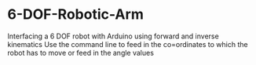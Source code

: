# 6-DOF-Robotic-Arm
Interfacing a 6 DOF robot with Arduino using forward and inverse kinematics
Use the command line to feed in the co=ordinates to which the robot has to move or feed in the angle values

